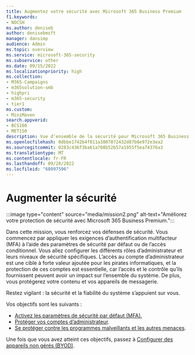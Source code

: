 ```yaml
---
title: Augmentez votre sécurité avec Microsoft 365 Business Premium
f1.keywords:
- NOCSH
ms.author: deniseb
author: denisebmsft
manager: dansimp
audience: Admin
ms.topic: overview
ms.service: microsoft-365-security
ms.subservice: other
ms.date: 09/15/2022
ms.localizationpriority: high
ms.collection:
- M365-Campaigns
- m365solution-smb
- highpri
- m365-security
- tier1
ms.custom:
- MiniMaven
search.appverid:
- BCS160
- MET150
description: Vue d’ensemble de la sécurité pour Microsoft 365 Business Premium qui fournit des outils de cybersécurité tels que l’authentification multifacteur que vous pouvez utiliser pour empêcher les cyberattaques.
ms.openlocfilehash: 0dbbe1742b4f011a3807072432d87b8e972e3ea2
ms.sourcegitcommit: 0283c436f3ba61a708b52b57a1955f5ea74376a3
ms.translationtype: MT
ms.contentlocale: fr-FR
ms.lasthandoff: 09/28/2022
ms.locfileid: "68097596"
---
```

# <a name="bump-up-security"></a>Augmenter la sécurité

:::image type="content" source="media/mission2.png" alt-text="Améliorez votre protection de sécurité avec Microsoft 365 Business Premium.":::

Dans cette mission, vous renforcez vos défenses de sécurité. Vous commencez par appliquer les exigences d’authentification multifacteur (MFA) à l’aide des paramètres de sécurité par défaut ou de l’accès conditionnel. Vous allez configurer les différents rôles d’administrateur et leurs niveaux de sécurité spécifiques. L’accès au compte d’administrateur est une cible à forte valeur ajoutée pour les pirates informatiques, et la protection de ces comptes est essentielle, car l’accès et le contrôle qu’ils fournissent peuvent avoir un impact sur l’ensemble du système. De plus, vous protégerez votre contenu et vos appareils de messagerie.

Restez vigilant : la sécurité et la fiabilité du système s’appuient sur vous.

Vos objectifs sont les suivants :

- [Activez les paramètres de sécurité par défaut (MFA).](m365bp-conditional-access.md)
- [Protéger vos comptes d’administrateur](m365bp-protect-admin-accounts.md).
- [Se protéger contre les programmes malveillants et les autres menaces](m365bp-increase-protection.md).

Une fois que vous avez atteint ces objectifs, passez à [Configurer des appareils non gérés (BYOD)](m365bp-devices-overview.md).

